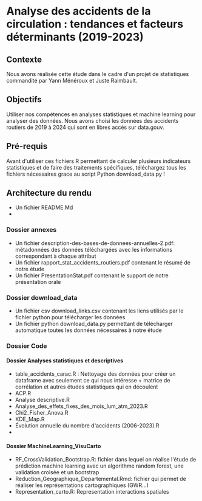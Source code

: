 # Analyse des accidents de la circulation : tendances et facteurs déterminants (2019-2023)

## Contexte
Nous avons réalisée cette étude dans le cadre d'un projet de statistiques commandité par Yann Ménéroux et Juste Raimbault.

## Objectifs
Utiliser nos compétences en analyses statistiques et machine learning pour analyser des données. Nous avons choisi les données des accidents routiers de 2019 à 2024 qui sont en libres accès sur data.gouv.

## Pré-requis
Avant d'utiliser ces fichiers R permettant de calculer plusieurs indicateurs statistiques et de faire des traitements spécifiques, téléchargez tous les fichiers nécessaires grace au script Python download_data.py !


## Architecture du rendu

- Un fichier README.Md
- 
### Dossier annexes
- Un fichier description-des-bases-de-donnees-annuelles-2.pdf: métadonnées des données téléchargées avec les informations correspondant à chaque attribut
- Un fichier rapport_stat_accidents_routiers.pdf contenant le résumé de notre étude
- Un fichier PresentationStat.pdf contenant le support de notre présentation orale

### Dossier download_data
- Un fichier csv download_links.csv contenant les liens utilisés par le fichier python pour télécharger les données
- Un fichier python download_data.py permettant de télécharger automatique toutes les données nécessaires à notre étude

### Dossier Code

#### Dossier Analyses statistiques et descriptives
- table_accidents_carac.R : Nettoyage des données pour créer un dataframe avec seulement ce qui nous intéresse + matrice de corrélation et autres études statistiques qui en découlent
- ACP.R
- Analyse descriptive.R
- Analyse_des_effets_fixes_des_mois_lum_atm_2023.R
- Chi2_Fisher_Anova.R
- KDE_Map.R
- Évolution annuelle du nombre d'accidents (2006-2023).R
- 
#### Dossier MachineLearning_VisuCarto
- RF_CrossValidation_Bootstrap.R: fichier dans lequel on réalise l'étude de prédiction machine learning avec un algorithme random forest, une validation croisée et un bootstrap
- Reduction_Geographique_Departemental.Rmd: fichier qui permet de réaliser les représentations cartographiques (GWR...)
- Representation_carto.R: Representation interactions spatiales

